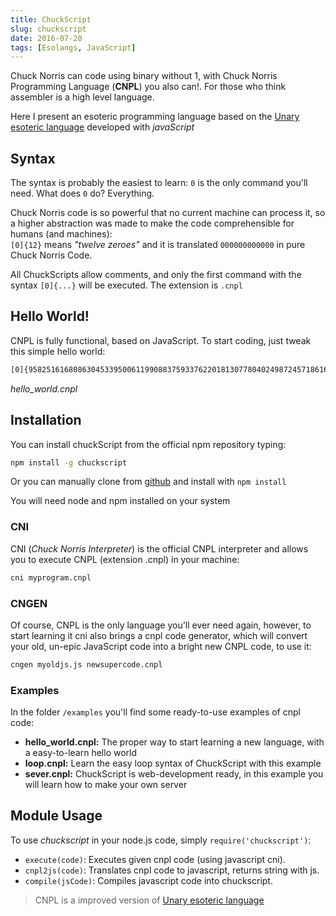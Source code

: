 ```yaml
---
title: ChuckScript
slug: chuckscript
date: 2016-07-20
tags: [Esolangs, JavaScript]
---
```


Chuck Norris can code using binary without 1, with Chuck Norris Programming Language (**CNPL**) you also can!. For those who think assembler is a high level language.

Here I present an esoteric programming language based on the [Unary esoteric language](https://esolangs.org/wiki/Unary) developed with _javaScript_

<!-- truncate -->

## Syntax

The syntax is probably the easiest to learn: `0` is the only command you'll need. What does `0` do? Everything.

Chuck Norris code is so powerful that no current machine can process it, so a higher abstraction was made to make the code comprehensible for humans (and machines):  
`[0]{12}` means _"twelve zeroes"_ and it is translated `000000000000` in pure Chuck Norris Code.

All ChuckScripts allow comments, and only the first command with the syntax `[0]{...}` will be executed. The extension is `.cnpl`

## Hello World!

CNPL is fully functional, based on JavaScript. To start coding, just tweak this simple hello world:

```bash
[0]{9582516168086304533950061199088375933762201813077804024987245718616842}
```

_hello_world.cnpl_

## Installation

You can install chuckScript from the official npm repository typing:

```bash
npm install -g chuckscript
```

Or you can manually clone from [github](https://github.com/angrykoala/chuckscript) and install with `npm install`

You will need node and npm installed on your system

### CNI

CNI (_Chuck Norris Interpreter_) is the official CNPL interpreter and allows you to execute CNPL (extension .cnpl) in your machine:

```bash
cni myprogram.cnpl
```

### CNGEN

Of course, CNPL is the only language you'll ever need again, however, to start learning it cni also brings a cnpl code generator, which will convert your old, un-epic JavaScript code into a bright new CNPL code, to use it:

```bash
cngen myoldjs.js newsupercode.cnpl
```

### Examples

In the folder `/examples` you'll find some ready-to-use examples of cnpl code:

-   **hello_world.cnpl:** The proper way to start learning a new language, with a easy-to-learn hello world
-   **loop.cnpl:** Learn the easy loop syntax of ChuckScript with this example
-   **sever.cnpl:** ChuckScript is web-development ready, in this example you will learn how to make your own server

## Module Usage

To use _chuckscript_ in your node.js code, simply `require('chuckscript')`:

-   `execute(code)`: Executes given cnpl code (using javascript cni).
-   `cnpl2js(code)`: Translates cnpl code to javascript, returns string with js.
-   `compile(jsCode)`: Compiles javascript code into chuckscript.

> CNPL is a improved version of [Unary esoteric language](https://esolangs.org/wiki/Unary)
